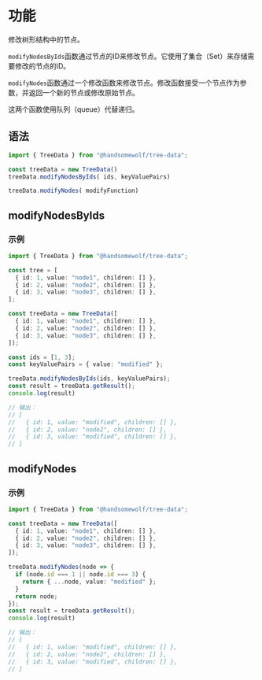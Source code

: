# 功能

修改树形结构中的节点。

`modifyNodesByIds`函数通过节点的ID来修改节点。它使用了集合（Set）来存储需要修改的节点的ID。

`modifyNodes`函数通过一个修改函数来修改节点。修改函数接受一个节点作为参数，并返回一个新的节点或修改原始节点。


这两个函数使用队列（queue）代替递归。


## 语法

```TypeScript
import { TreeData } from "@handsomewolf/tree-data";

const treeData = new TreeData()
treeData.modifyNodesByIds( ids, keyValuePairs)

treeData.modifyNodes( modifyFunction)
```

## modifyNodesByIds

### 示例

```TypeScript
import { TreeData } from "@handsomewolf/tree-data";

const tree = [
  { id: 1, value: "node1", children: [] },
  { id: 2, value: "node2", children: [] },
  { id: 3, value: "node3", children: [] },
];

const treeData = new TreeData([
  { id: 1, value: "node1", children: [] },
  { id: 2, value: "node2", children: [] },
  { id: 3, value: "node3", children: [] },
]);

const ids = [1, 3];
const keyValuePairs = { value: "modified" };

treeData.modifyNodesByIds(ids, keyValuePairs);
const result = treeData.getResult();
console.log(result)

// 输出：
// [
//   { id: 1, value: "modified", children: [] },
//   { id: 2, value: "node2", children: [] },
//   { id: 3, value: "modified", children: [] },
// ]
```

## modifyNodes

### 示例

```TypeScript
import { TreeData } from "@handsomewolf/tree-data";

const treeData = new TreeData([
  { id: 1, value: "node1", children: [] },
  { id: 2, value: "node2", children: [] },
  { id: 3, value: "node3", children: [] },
]);

treeData.modifyNodes(node => {
  if (node.id === 1 || node.id === 3) {
    return { ...node, value: "modified" };
  }
  return node;
});
const result = treeData.getResult();
console.log(result)

// 输出：
// [
//   { id: 1, value: "modified", children: [] },
//   { id: 2, value: "node2", children: [] },
//   { id: 3, value: "modified", children: [] },
// ]
```